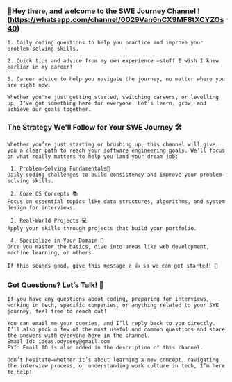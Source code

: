 ### 🚀Hey there, and welcome to the SWE Journey Channel !(https://whatsapp.com/channel/0029Van6nCX9MF8tXCYZOs40)


    1. Daily coding questions to help you practice and improve your problem-solving skills.
    
    2. Quick tips and advice from my own experience —stuff I wish I knew earlier in my career!
    
    3. Career advice to help you navigate the journey, no matter where you are right now.
    
    Whether you're just getting started, switching careers, or levelling up, I’ve got something here for everyone. Let’s learn, grow, and achieve our goals together. 

### The Strategy We'll Follow for Your SWE Journey 🛠️

    Whether you’re just starting or brushing up, this channel will give you a clear path to reach your software engineering goals. We’ll focus on what really matters to help you land your dream job:
    
     1. Problem-Solving Fundamentals🧠 
    Daily coding challenges to build consistency and improve your problem-solving skills.
    
     2. Core CS Concepts 📚 
    Focus on essential topics like data structures, algorithms, and system design for interviews.
    
     3. Real-World Projects 💻 
    Apply your skills through projects that build your portfolio.
    
     4. Specialize in Your Domain 🎯
    Once you master the basics, dive into areas like web development, machine learning, or others.
    
    If this sounds good, give this message a 👍 so we can get started! 🚀

### Got Questions? Let’s Talk! 💬

    If you have any questions about coding, preparing for interviews, working in tech, specific companies, or anything related to your SWE journey, feel free to reach out!
    
    You can email me your queries, and I’ll reply back to you directly. I’ll also pick a few of the most useful and common questions and share the answers with everyone here in the channel.
    Email Id: ideas.odyssey@gmail.com
    FYI: Email ID is also added in the description of this channel.
    
    Don’t hesitate—whether it’s about learning a new concept, navigating the interview process, or understanding work culture in tech, I’m here to help!
